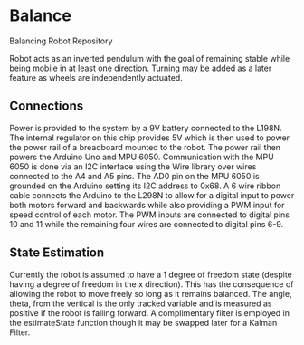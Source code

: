 # Balance
Balancing Robot Repository

Robot acts as an inverted pendulum with the goal of remaining stable while being mobile in at least one direction. Turning may be added as a later feature as wheels are independently actuated.

## Connections
Power is provided to the system by a 9V battery connected to the L198N. The internal regulator on this chip provides 5V which is then used to power the power rail of a breadboard mounted to the robot. The power rail then powers the Arduino Uno and MPU 6050. Communication with the MPU 6050 is done via an I2C interface using the Wire library over wires connected to the A4 and A5 pins. The AD0 pin on the MPU 6050 is grounded on the Arduino setting its I2C address to 0x68. A 6 wire ribbon cable connects the Arduino to the L298N to allow for a digital input to power both motors forward and backwards while also providing a PWM input for speed control of each motor. The PWM inputs are connected to digital pins 10 and 11 while the remaining four wires are connected to digital pins 6-9.

## State Estimation
Currently the robot is assumed to have a 1 degree of freedom state (despite having a degree of freedom in the x direction). This has the consequence of allowing the robot to move freely so long as it remains balanced. The angle, theta, from the vertical is the only tracked variable and is measured as positive if the robot is falling forward. A complimentary filter is employed in the estimateState function though it may be swapped later for a Kalman Filter.
